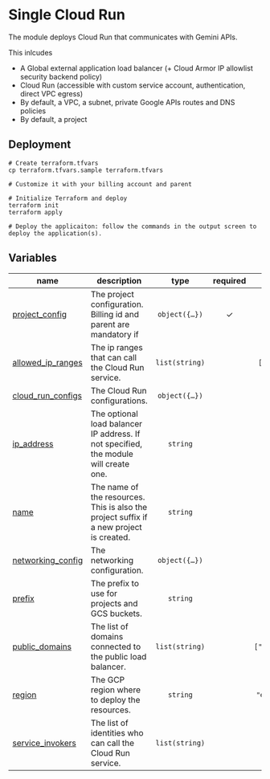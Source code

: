 # Single Cloud Run

The module deploys Cloud Run that communicates with Gemini APIs.

This inlcudes

- A Global external application load balancer (+ Cloud Armor IP allowlist security backend policy)
- Cloud Run (accessible with custom service account, authentication, direct VPC egress)
- By default, a VPC, a subnet, private Google APIs routes and DNS policies
- By default, a project

## Deployment

```shell
# Create terraform.tfvars
cp terraform.tfvars.sample terraform.tfvars

# Customize it with your billing account and parent

# Initialize Terraform and deploy
terraform init
terraform apply

# Deploy the applicaiton: follow the commands in the output screen to deploy the application(s).
```
<!-- BEGIN TFDOC -->
## Variables

| name | description | type | required | default |
|---|---|:---:|:---:|:---:|
| [project_config](variables.tf#L64) | The project configuration. Billing id and parent are mandatory if  | <code title="object&#40;&#123;&#10;  billing_account_id &#61; optional&#40;string&#41;     &#35; if create or control equals true&#10;  control            &#61; optional&#40;bool, true&#41; &#35; control an existing project&#10;  create             &#61; optional&#40;bool, true&#41; &#35; create and control project&#10;  parent             &#61; optional&#40;string&#41;     &#35; if control equals true&#10;&#125;&#41;">object&#40;&#123;&#8230;&#125;&#41;</code> | ✓ |  |
| [allowed_ip_ranges](variables.tf#L15) | The ip ranges that can call the Cloud Run service. | <code>list&#40;string&#41;</code> |  | <code>&#91;&#34;0.0.0.0&#47;0&#34;&#93;</code> |
| [cloud_run_configs](variables.tf#L22) | The Cloud Run configurations. | <code title="object&#40;&#123;&#10;  containers &#61; optional&#40;map&#40;any&#41;, &#123;&#10;    hello &#61; &#123;&#10;      image &#61; &#34;us-docker.pkg.dev&#47;cloudrun&#47;container&#47;hello&#34;&#10;    &#125;&#10;  &#125;&#41;&#10;  deletion_protection &#61; optional&#40;bool, true&#41;&#10;  ingress             &#61; optional&#40;string, &#34;INGRESS_TRAFFIC_INTERNAL_LOAD_BALANCER&#34;&#41;&#10;  max_instance_count  &#61; optional&#40;number, 3&#41;&#10;  vpc_access_egress   &#61; optional&#40;string, &#34;ALL_TRAFFIC&#34;&#41;&#10;  vpc_access_tags     &#61; optional&#40;list&#40;string&#41;, &#91;&#93;&#41;&#10;&#125;&#41;">object&#40;&#123;&#8230;&#125;&#41;</code> |  | <code>&#123;&#125;</code> |
| [ip_address](variables.tf#L40) | The optional load balancer IP address. If not specified, the module will create one. | <code>string</code> |  | <code>null</code> |
| [name](variables.tf#L46) | The name of the resources. This is also the project suffix if a new project is created. | <code>string</code> |  | <code>&#34;gf-srun-0&#34;</code> |
| [networking_config](variables.tf#L52) | The networking configuration. | <code title="object&#40;&#123;&#10;  create      &#61; optional&#40;bool, true&#41;&#10;  subnet_cidr &#61; optional&#40;string, &#34;10.0.0.0&#47;24&#34;&#41;&#10;  subnet_id   &#61; optional&#40;string, &#34;sub-0&#34;&#41;&#10;  vpc_id      &#61; optional&#40;string, &#34;net-0&#34;&#41;&#10;&#125;&#41;">object&#40;&#123;&#8230;&#125;&#41;</code> |  | <code>&#123;&#125;</code> |
| [prefix](variables.tf#L81) | The prefix to use for projects and GCS buckets. | <code>string</code> |  | <code>null</code> |
| [public_domains](variables.tf#L87) | The list of domains connected to the public load balancer. | <code>list&#40;string&#41;</code> |  | <code>&#91;&#34;example.com&#34;&#93;</code> |
| [region](variables.tf#L94) | The GCP region where to deploy the resources. | <code>string</code> |  | <code>&#34;europe-west1&#34;</code> |
| [service_invokers](variables.tf#L101) | The list of identities who can call the Cloud Run service. | <code>list&#40;string&#41;</code> |  | <code>&#91;&#93;</code> |
<!-- END TFDOC -->

